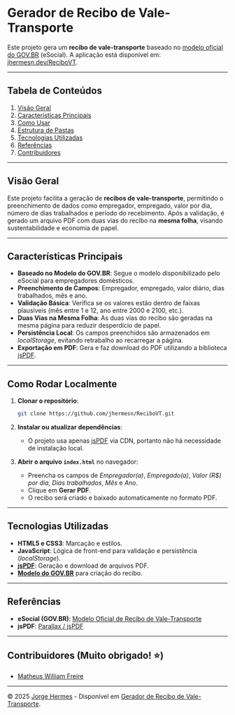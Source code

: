 # Gerador de Recibo de Vale-Transporte

Este projeto gera um **recibo de vale-transporte** baseado no [modelo oficial do GOV.BR](https://www.gov.br/esocial/pt-br/empregador-domestico/modelos-de-documentos/modelo-recibo-vale-transporte.doc) (eSocial). A aplicação está disponível em: [jhermesn.dev/ReciboVT](https://jhermesn.dev/ReciboVT).

---

## Tabela de Conteúdos
1. [Visão Geral](#visão-geral)
2. [Características Principais](#características-principais)
3. [Como Usar](#como-usar)
4. [Estrutura de Pastas](#estrutura-de-pastas)
5. [Tecnologias Utilizadas](#tecnologias-utilizadas)
6. [Referências](#referências)
7. [Contribuidores](#contribuidores-(muito-obrigado!-⭐))

---

## Visão Geral
Este projeto facilita a geração de **recibos de vale-transporte**, permitindo o preenchimento de dados como empregador, empregado, valor por dia, número de dias trabalhados e período do recebimento. Após a validação, é gerado um arquivo PDF com duas vias do recibo na **mesma folha**, visando sustentabilidade e economia de papel.

---

## Características Principais
- **Baseado no Modelo do GOV.BR**: Segue o modelo disponibilizado pelo eSocial para empregadores domésticos.  
- **Preenchimento de Campos**: Empregador, empregado, valor diário, dias trabalhados, mês e ano.  
- **Validação Básica**: Verifica se os valores estão dentro de faixas plausíveis (mês entre 1 e 12, ano entre 2000 e 2100, etc.).  
- **Duas Vias na Mesma Folha**: As duas vias do recibo são geradas na mesma página para reduzir desperdício de papel.  
- **Persistência Local**: Os campos preenchidos são armazenados em _localStorage_, evitando retrabalho ao recarregar a página.  
- **Exportação em PDF**: Gera e faz download do PDF utilizando a biblioteca [jsPDF](https://github.com/parallax/jsPDF).

---

## Como Rodar Localmente
1. **Clonar o repositório**:
   ```bash
   git clone https://github.com/jhermesn/ReciboVT.git
   ```
2. **Instalar ou atualizar dependências**:
    - O projeto usa apenas [jsPDF](https://github.com/parallax/jsPDF) via CDN, portanto não há necessidade de instalação local.

3. **Abrir o arquivo `index.html`** no navegador:
    - Preencha os campos de *Empregador(a)*, *Empregado(a)*, *Valor (R$) por dia*, *Dias trabalhados*, *Mês* e *Ano*.
    - Clique em **Gerar PDF**.
    - O recibo será criado e baixado automaticamente no formato PDF.

---

## Tecnologias Utilizadas
- **HTML5 e CSS3**: Marcação e estilos.
- **JavaScript**: Lógica de front-end para validação e persistência (_localStorage_).
- **[jsPDF](https://github.com/parallax/jsPDF)**: Geração e download de arquivos PDF.
- **[Modelo do GOV.BR](https://www.gov.br/esocial/pt-br/empregador-domestico/modelos-de-documentos/modelo-recibo-vale-transporte.doc)** para criação do recibo.

---

## Referências
- **eSocial (GOV.BR)**: [Modelo Oficial de Recibo de Vale-Transporte](https://www.gov.br/esocial/pt-br/empregador-domestico/modelos-de-documentos/modelo-recibo-vale-transporte.doc)
- **jsPDF**: [Parallax / jsPDF](https://github.com/parallax/jsPDF)

---  

## Contribuidores (Muito obrigado! ⭐)
- [Matheus William Freire](https://github.com/MatKerbino)

---

© 2025 [Jorge Hermes](https://jhermesn.dev) - Disponível em [Gerador de Recibo de Vale-Transporte](https://jhermesn.dev/ReciboVT).
